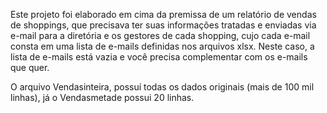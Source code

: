 Este projeto foi elaborado em cima da premissa de um relatório de vendas de shoppings, que precisava ter suas informações tratadas e enviadas via e-mail para a diretória e os gestores de cada shopping, cujo cada e-mail consta em uma lista de e-mails definidas nos arquivos xlsx.
Neste caso, a lista de e-mails está vazia e você precisa complementar com os e-mails que quer.

O arquivo Vendasinteira, possuí todas os dados originais (mais de 100 mil linhas), já o Vendasmetade possui 20 linhas.
